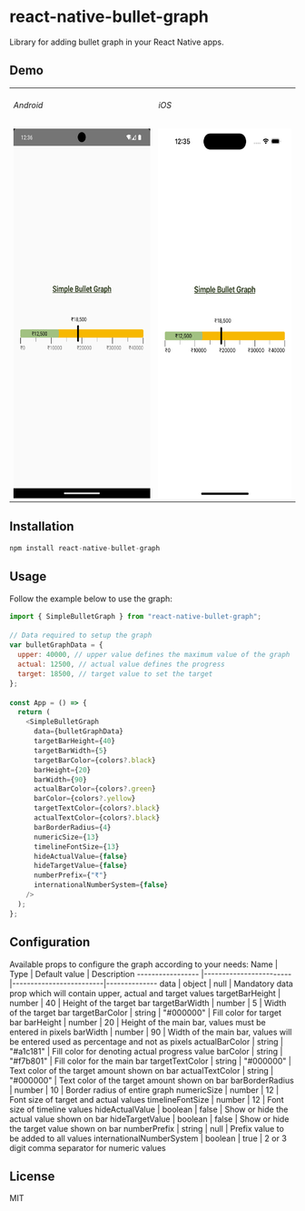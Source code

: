 # react-native-bullet-graph

Library for adding bullet graph in your React Native apps.

## Demo

<table>
  <tr>
  
<td>
<h6>Android</h6>
<img src='images/simple_chart_android.png' width=300 height=650 alt=''/>
</td>

<td>
<h6>iOS</h6>
<img src='images/simple_chart_ios.png' width=300 height=650 alt=''/>
</td>
</tr>
</table>

## Installation

```js
npm install react-native-bullet-graph
```

## Usage

Follow the example below to use the graph:

```js
import { SimpleBulletGraph } from "react-native-bullet-graph";

// Data required to setup the graph
var bulletGraphData = {
  upper: 40000, // upper value defines the maximum value of the graph
  actual: 12500, // actual value defines the progress
  target: 18500, // target value to set the target
};

const App = () => {
  return (
    <SimpleBulletGraph
      data={bulletGraphData}
      targetBarHeight={40}
      targetBarWidth={5}
      targetBarColor={colors?.black}
      barHeight={20}
      barWidth={90}
      actualBarColor={colors?.green}
      barColor={colors?.yellow}
      targetTextColor={colors?.black}
      actualTextColor={colors?.black}
      barBorderRadius={4}
      numericSize={13}
      timelineFontSize={13}
      hideActualValue={false}
      hideTargetValue={false}
      numberPrefix={"₹"}
      internationalNumberSystem={false}
    />
  );
};
```

## Configuration

Available props to configure the graph according to your needs:
Name | Type | Default value | Description
----------------- |------------------------|-------------------------|--------------
data | object | null | Mandatory data prop which will contain upper, actual and target values
targetBarHeight | number | 40 | Height of the target bar
targetBarWidth | number | 5 | Width of the target bar
targetBarColor | string | "#000000" | Fill color for target bar
barHeight | number | 20 | Height of the main bar, values must be entered in pixels
barWidth | number | 90 | Width of the main bar, values will be entered used as percentage and not as pixels
actualBarColor | string | "#a1c181" | Fill color for denoting actual progress value
barColor | string | "#f7b801" | Fill color for the main bar
targetTextColor | string | "#000000" | Text color of the target amount shown on bar
actualTextColor | string | "#000000" | Text color of the target amount shown on bar
barBorderRadius | number | 10 | Border radius of entire graph
numericSize | number | 12 | Font size of target and actual values
timelineFontSize | number | 12 | Font size of timeline values
hideActualValue | boolean | false | Show or hide the actual value shown on bar
hideTargetValue | boolean | false | Show or hide the target value shown on bar
numberPrefix | string | null | Prefix value to be added to all values
internationalNumberSystem | boolean | true | 2 or 3 digit comma separator for numeric values

## License

MIT

